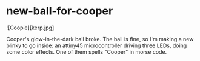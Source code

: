 # new-ball-for-cooper

![Coopie][kerp.jpg]

Cooper's glow-in-the-dark ball broke. The ball is fine, so I'm making a new blinky to go inside: an attiny45 microcontroller driving three LEDs, doing some color effects. One of them spells "Cooper" in morse code.
